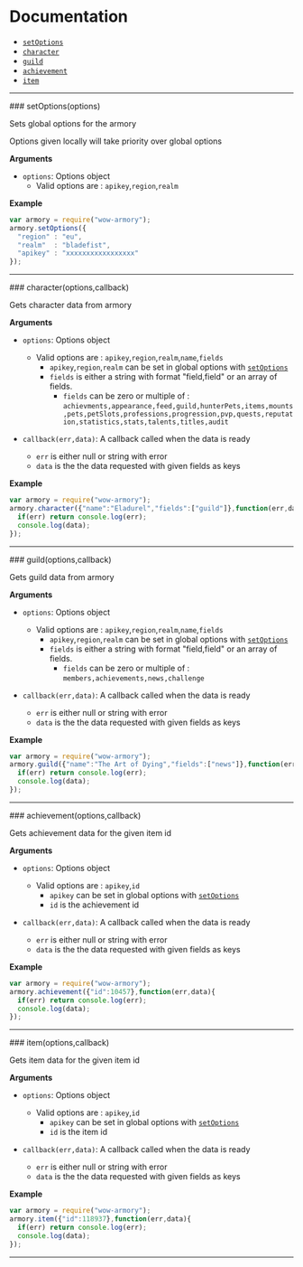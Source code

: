 # Documentation

* [`setOptions`](#setOptions)
* [`character`](#character)
* [`guild`](#guild)
* [`achievement`](#achievement)
* [`item`](#item)


---------------------------------------

<a name="setOptions" />
### setOptions(options)

Sets global options for the armory

Options given locally will take priority over global options

__Arguments__

* `options`: Options object
  * Valid options are : `apikey`,`region`,`realm`
  
__Example__

```js
var armory = require("wow-armory");
armory.setOptions({
  "region" : "eu",
  "realm"  : "bladefist",
  "apikey" : "xxxxxxxxxxxxxxxxx"
});
```
---------------------------------------

<a name="character" />
### character(options,callback)

Gets character data from armory

__Arguments__

* `options`: Options object
  * Valid options are : `apikey`,`region`,`realm`,`name`,`fields`
    * `apikey`,`region`,`realm` can be set in global options with [`setOptions`](#setOptions)
    * `fields` is either a string with format "field,field" or an array of fields.
      * `fields` can be zero or multiple of : `achievments,appearance,feed,guild,hunterPets,items,mounts,pets,petSlots,professions,progression,pvp,quests,reputation,statistics,stats,talents,titles,audit`

* `callback(err,data)`: A callback called when the data is ready 
  * `err`  is either null or string with error
  * `data` is the the data requested with given fields as keys

__Example__

```js
var armory = require("wow-armory");
armory.character({"name":"Eladurel","fields":["guild"]},function(err,data){
  if(err) return console.log(err);
  console.log(data);
});
```

---------------------------------------

<a name="guild" />
### guild(options,callback)

Gets guild data from armory

__Arguments__

* `options`: Options object
  * Valid options are : `apikey`,`region`,`realm`,`name`,`fields`
    * `apikey`,`region`,`realm` can be set in global options with [`setOptions`](#setOptions)
    * `fields` is either a string with format "field,field" or an array of fields.
      * `fields` can be zero or multiple of : `members,achievements,news,challenge`

* `callback(err,data)`: A callback called when the data is ready 
  * `err`  is either null or string with error
  * `data` is the the data requested with given fields as keys

__Example__

```js
var armory = require("wow-armory");
armory.guild({"name":"The Art of Dying","fields":["news"]},function(err,data){
  if(err) return console.log(err);
  console.log(data);
});
```

---------------------------------------
<a name="achievement" />
### achievement(options,callback)

Gets achievement data for the given item id

__Arguments__

* `options`: Options object
  * Valid options are : `apikey`,`id`
    * `apikey` can be set in global options with [`setOptions`](#setOptions)
    * `id` is the achievement id
 
* `callback(err,data)`: A callback called when the data is ready 
  * `err`  is either null or string with error
  * `data` is the the data requested with given fields as keys

__Example__

```js
var armory = require("wow-armory");
armory.achievement({"id":10457},function(err,data){
  if(err) return console.log(err);
  console.log(data);
});
```

---------------------------------------

<a name="item" />
### item(options,callback)

Gets item data for the given item id

__Arguments__

* `options`: Options object
  * Valid options are : `apikey`,`id`
    * `apikey` can be set in global options with [`setOptions`](#setOptions)
    * `id` is the item id
 
* `callback(err,data)`: A callback called when the data is ready 
  * `err`  is either null or string with error
  * `data` is the the data requested with given fields as keys

__Example__

```js
var armory = require("wow-armory");
armory.item({"id":118937},function(err,data){
  if(err) return console.log(err);
  console.log(data);
});
```

---------------------------------------
